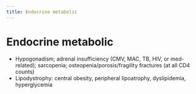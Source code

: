 ```yaml
---
title: Endocrine metabolic
---
```

# Endocrine metabolic

* Hypogonadism; adrenal insufficiency (CMV, MAC, TB, HIV, or med-related); sarcopenia; osteopenia/porosis/fragility fractures (at all CD4 counts)
* Lipodystrophy: central obesity, peripheral lipoatrophy, dyslipidemia, hyperglycemia
